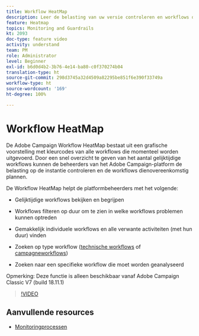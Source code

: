 ```yaml
---
title: Workflow HeatMap
description: Leer de belasting van uw versie controleren en workflows dienovereenkomstig plannen.
feature: Heatmap
topics: Monitoring and Guardrails
kt: 2093
doc-type: feature video
activity: understand
team: PM
role: Administrator
level: Beginner
exl-id: b6d0d4b2-3b76-4e14-ba80-c0f370274b04
translation-type: ht
source-git-commit: 298d3745a32d4509a82295be851f6e390f33749a
workflow-type: ht
source-wordcount: '169'
ht-degree: 100%

---
```


# Workflow HeatMap

De Adobe Campaign Workflow HeatMap bestaat uit een grafische voorstelling met kleurcodes van alle workflows die momenteel worden uitgevoerd. Door een snel overzicht te geven van het aantal gelijktijdige workflows kunnen de beheerders van het Adobe Campaign-platform de belasting op de instantie controleren en de workflows dienovereenkomstig plannen.

De Workflow HeatMap helpt de platformbeheerders met het volgende:

* Gelijktijdige workflows bekijken en begrijpen
* Workflows filteren op duur om te zien in welke workflows problemen kunnen optreden
* Gemakkelijk individuele workflows en alle verwante activiteiten (met hun duur) vinden

* Zoeken op type workflow ([technische workflows](https://docs.adobe.com/content/help/nl-NL/campaign-classic/using/automating-with-workflows/general-operation/building-a-workflow.html#technical-workflows) of [campagneworkflows](https://docs.adobe.com/content/help/nl-NL/campaign-classic/using/automating-with-workflows/general-operation/building-a-workflow.html#campaign-workflows))

* Zoeken naar een specifieke workflow die moet worden geanalyseerd

Opmerking: Deze functie is alleen beschikbaar vanaf Adobe Campaign Classic V7 (build 18.11.1)

>[!VIDEO](https://video.tv.adobe.com/v/25558?quality=12)

## Aanvullende resources

* [Monitoringprocessen](https://docs.adobe.com/content/help/nl-NL/campaign-classic/using/monitoring-campaign-classic/production-procedures/monitoring-processes.html#Workflow_monitoring)
